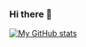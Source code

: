 ### Hi there 👋
[![My GitHub stats](https://github-readme-stats.vercel.app/api?username=HPD1155)](https://github.com/HPD1155/github-readme-stats)
